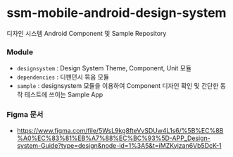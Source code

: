 # ssm-mobile-android-design-system
디자인 시스템 Android Component 및 Sample Repository

### Module
- `designsystem` : Design System Theme, Component, Unit 모듈
- `dependencies` : 디펜던시 묶음 모듈
- `sample` : designsystem 모듈을 이용하여 Component 디자인 확인 및 간단한 동작 테스트에 쓰이는 Sample App

### Figma 문서
- https://www.figma.com/file/5WsL9kg8fteVvSDUw4L1s6/%5B%EC%8B%A0%EC%83%81%EB%A7%88%EC%BC%93%5D-APP_Design-system-Guide?type=design&node-id=1%3A5&t=iMZKyizan6Vb5DcK-1
